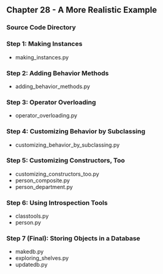 ## Chapter 28 - A More Realistic Example

### Source Code Directory

### Step 1: Making Instances
* making\_instances.py

### Step 2: Adding Behavior Methods
* adding\_behavior\_methods.py

### Step 3: Operator Overloading
* operator\_overloading.py

### Step 4: Customizing Behavior by Subclassing
* customizing\_behavior\_by\_subclassing.py

### Step 5: Customizing Constructors, Too
* customizing\_constructors\_too.py
* person\_composite.py
* person\_department.py

### Step 6: Using Introspection Tools
* classtools.py
* person.py

### Step 7 (Final): Storing Objects in a Database
* makedb.py
* exploring\_shelves.py
* updatedb.py
